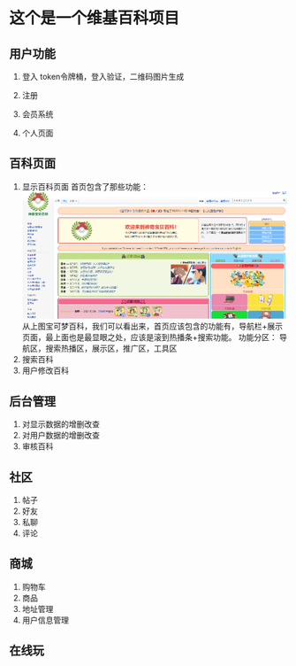 # 这个是一个维基百科项目

## 用户功能

1. 登入
   token令牌桶，登入验证，二维码图片生成

2. 注册
3. 会员系统
4. 个人页面
## 百科页面

1. 显示百科页面
   首页包含了那些功能：
   ![img](image/wiki/1654214852443.png)
   从上图宝可梦百科，我们可以看出来，首页应该包含的功能有，导航栏+展示页面，最上面也是最显眼之处，应该是滚到热播条+搜索功能。
   功能分区：
   导航区，搜索热播区，展示区，推广区，工具区
2. 搜索百科
3. 用户修改百科

## 后台管理

1. 对显示数据的增删改查
2. 对用户数据的增删改查
3. 审核百科

## 社区

1. 帖子
2. 好友
3. 私聊
4. 评论


## 商城

1. 购物车
2. 商品
3. 地址管理
4. 用户信息管理

## 在线玩
